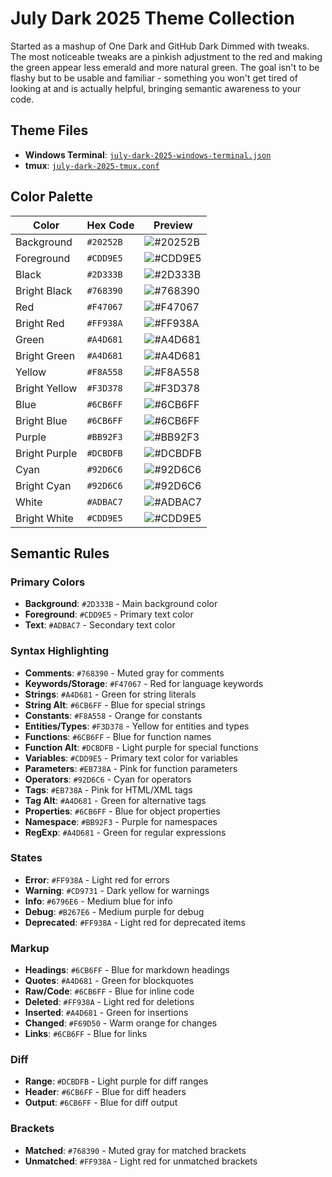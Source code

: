# July Dark 2025 Theme Collection

Started as a mashup of One Dark and GitHub Dark Dimmed with tweaks. The most noticeable tweaks are a pinkish adjustment to the red and making the green appear less emerald and more natural green. The goal isn't to be flashy but to be usable and familiar - something you won't get tired of looking at and is actually helpful, bringing semantic awareness to your code.

## Theme Files

- **Windows Terminal**: [`july-dark-2025-windows-terminal.json`](./july-dark-2025-windows-terminal.json)
- **tmux**: [`july-dark-2025-tmux.conf`](./july-dark-2025-tmux.conf)

## Color Palette

| Color | Hex Code | Preview |
|-------|----------|---------|
| Background | `#20252B` | ![#20252B](https://via.placeholder.com/20/20252B/20252B.png) |
| Foreground | `#CDD9E5` | ![#CDD9E5](https://via.placeholder.com/20/CDD9E5/CDD9E5.png) |
| Black | `#2D333B` | ![#2D333B](https://via.placeholder.com/20/2D333B/2D333B.png) |
| Bright Black | `#768390` | ![#768390](https://via.placeholder.com/20/768390/768390.png) |
| Red | `#F47067` | ![#F47067](https://via.placeholder.com/20/F47067/F47067.png) |
| Bright Red | `#FF938A` | ![#FF938A](https://via.placeholder.com/20/FF938A/FF938A.png) |
| Green | `#A4D681` | ![#A4D681](https://via.placeholder.com/20/A4D681/A4D681.png) |
| Bright Green | `#A4D681` | ![#A4D681](https://via.placeholder.com/20/A4D681/A4D681.png) |
| Yellow | `#F8A558` | ![#F8A558](https://via.placeholder.com/20/F8A558/F8A558.png) |
| Bright Yellow | `#F3D378` | ![#F3D378](https://via.placeholder.com/20/F3D378/F3D378.png) |
| Blue | `#6CB6FF` | ![#6CB6FF](https://via.placeholder.com/20/6CB6FF/6CB6FF.png) |
| Bright Blue | `#6CB6FF` | ![#6CB6FF](https://via.placeholder.com/20/6CB6FF/6CB6FF.png) |
| Purple | `#BB92F3` | ![#BB92F3](https://via.placeholder.com/20/BB92F3/BB92F3.png) |
| Bright Purple | `#DCBDFB` | ![#DCBDFB](https://via.placeholder.com/20/DCBDFB/DCBDFB.png) |
| Cyan | `#92D6C6` | ![#92D6C6](https://via.placeholder.com/20/92D6C6/92D6C6.png) |
| Bright Cyan | `#92D6C6` | ![#92D6C6](https://via.placeholder.com/20/92D6C6/92D6C6.png) |
| White | `#ADBAC7` | ![#ADBAC7](https://via.placeholder.com/20/ADBAC7/ADBAC7.png) |
| Bright White | `#CDD9E5` | ![#CDD9E5](https://via.placeholder.com/20/CDD9E5/CDD9E5.png) |

## Semantic Rules

### Primary Colors
- **Background**: `#2D333B` - Main background color
- **Foreground**: `#CDD9E5` - Primary text color  
- **Text**: `#ADBAC7` - Secondary text color

### Syntax Highlighting
- **Comments**: `#768390` - Muted gray for comments
- **Keywords/Storage**: `#F47067` - Red for language keywords
- **Strings**: `#A4D681` - Green for string literals
- **String Alt**: `#6CB6FF` - Blue for special strings
- **Constants**: `#F8A558` - Orange for constants
- **Entities/Types**: `#F3D378` - Yellow for entities and types
- **Functions**: `#6CB6FF` - Blue for function names
- **Function Alt**: `#DCBDFB` - Light purple for special functions
- **Variables**: `#CDD9E5` - Primary text color for variables
- **Parameters**: `#EB738A` - Pink for function parameters
- **Operators**: `#92D6C6` - Cyan for operators
- **Tags**: `#EB738A` - Pink for HTML/XML tags
- **Tag Alt**: `#A4D681` - Green for alternative tags
- **Properties**: `#6CB6FF` - Blue for object properties
- **Namespace**: `#BB92F3` - Purple for namespaces
- **RegExp**: `#A4D681` - Green for regular expressions

### States
- **Error**: `#FF938A` - Light red for errors
- **Warning**: `#CD9731` - Dark yellow for warnings
- **Info**: `#6796E6` - Medium blue for info
- **Debug**: `#B267E6` - Medium purple for debug
- **Deprecated**: `#FF938A` - Light red for deprecated items

### Markup
- **Headings**: `#6CB6FF` - Blue for markdown headings
- **Quotes**: `#A4D681` - Green for blockquotes
- **Raw/Code**: `#6CB6FF` - Blue for inline code
- **Deleted**: `#FF938A` - Light red for deletions
- **Inserted**: `#A4D681` - Green for insertions
- **Changed**: `#F69D50` - Warm orange for changes
- **Links**: `#6CB6FF` - Blue for links

### Diff
- **Range**: `#DCBDFB` - Light purple for diff ranges
- **Header**: `#6CB6FF` - Blue for diff headers
- **Output**: `#6CB6FF` - Blue for diff output

### Brackets
- **Matched**: `#768390` - Muted gray for matched brackets
- **Unmatched**: `#FF938A` - Light red for unmatched brackets